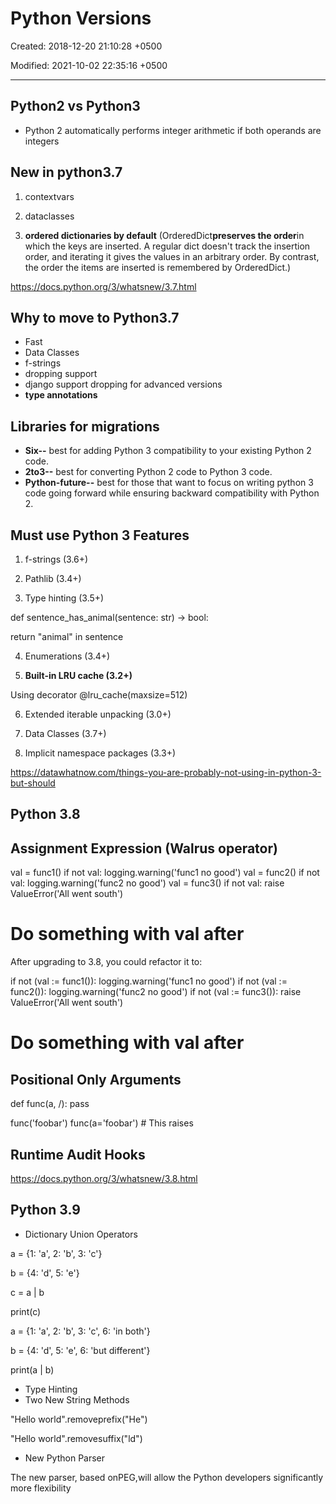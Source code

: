 # Python Versions

Created: 2018-12-20 21:10:28 +0500

Modified: 2021-10-02 22:35:16 +0500

---

## Python2 vs Python3

- Python 2 automatically performs integer arithmetic if both operands are integers

## New in python3.7

1. contextvars

2. dataclasses

3. **ordered dictionaries by default** (OrderedDict**preserves the order**in which the keys are inserted. A regular dict doesn't track the insertion order, and iterating it gives the values in an arbitrary order. By contrast, the order the items are inserted is remembered by OrderedDict.)

<https://docs.python.org/3/whatsnew/3.7.html>

## Why to move to Python3.7

- Fast
- Data Classes
- f-strings
- dropping support
- django support dropping for advanced versions
- **type annotations**

## Libraries for migrations

- **Six--** best for adding Python 3 compatibility to your existing Python 2 code.
- **2to3--** best for converting Python 2 code to Python 3 code.
- **Python-future--** best for those that want to focus on writing python 3 code going forward while ensuring backward compatibility with Python 2.

## Must use Python 3 Features

1. f-strings (3.6+)

2. Pathlib (3.4+)

3. Type hinting (3.5+)

def sentence_has_animal(sentence: str) -> bool:

return "animal" in sentence

4. Enumerations (3.4+)

5. **Built-in LRU cache (3.2+)**

Using decorator @lru_cache(maxsize=512)

6. Extended iterable unpacking (3.0+)

7. Data Classes (3.7+)

8. Implicit namespace packages (3.3+)

<https://datawhatnow.com/things-you-are-probably-not-using-in-python-3-but-should>

## Python 3.8

## Assignment Expression (Walrus operator)

val = func1()
if not val:
logging.warning('func1 no good')
val = func2()
if not val:
logging.warning('func2 no good')
val = func3()
if not val:
raise ValueError('All went south')

# Do something with val after

After upgrading to 3.8, you could refactor it to:

if not (val := func1()):
logging.warning('func1 no good')
if not (val := func2()):
logging.warning('func2 no good')
if not (val := func3()):
raise ValueError('All went south')

# Do something with val after

## Positional Only Arguments

def func(a, /):
pass

func('foobar')
func(a='foobar') # This raises

## Runtime Audit Hooks

<https://docs.python.org/3/whatsnew/3.8.html>

## Python 3.9

- Dictionary Union Operators

a = {1: 'a', 2: 'b', 3: 'c'}

b = {4: 'd', 5: 'e'}

c = a | b

print(c)

a = {1: 'a', 2: 'b', 3: 'c', 6: 'in both'}

b = {4: 'd', 5: 'e', 6: 'but different'}

print(a | b)

- Type Hinting
- Two New String Methods

"Hello world".removeprefix("He")

"Hello world".removesuffix("ld")

- New Python Parser

The new parser, based onPEG,will allow the Python developers significantly more flexibility
